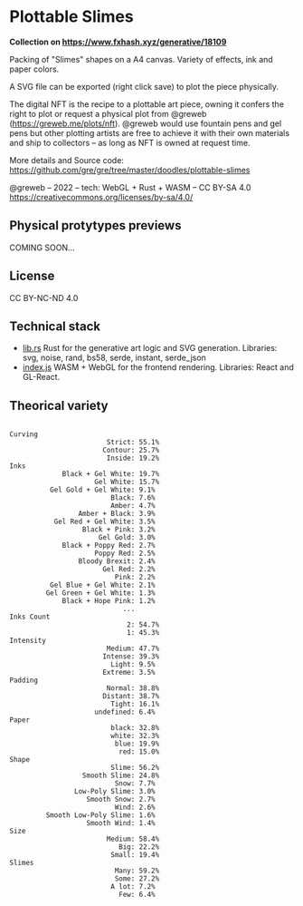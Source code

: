 # Plottable Slimes

**Collection on https://www.fxhash.xyz/generative/18109**

Packing of "Slimes" shapes on a A4 canvas. Variety of effects, ink and paper colors.

A SVG file can be exported (right click save) to plot the piece physically.

The digital NFT is the recipe to a plottable art piece, owning it confers the right to plot or request a physical plot from @greweb (https://greweb.me/plots/nft). @greweb would use fountain pens and gel pens but other plotting artists are free to achieve it with their own materials and ship to collectors – as long as NFT is owned at request time.

More details and Source code: https://github.com/gre/gre/tree/master/doodles/plottable-slimes

@greweb – 2022 – tech: WebGL + Rust + WASM – CC BY-SA 4.0 https://creativecommons.org/licenses/by-sa/4.0/

## Physical protytypes previews

COMING SOON...

## License

CC BY-NC-ND 4.0

## Technical stack

- [lib.rs](./rust/src/lib.rs) Rust for the generative art logic and SVG generation. Libraries: svg, noise, rand, bs58, serde, instant, serde_json
- [index.js](./index.js) WASM + WebGL for the frontend rendering. Libraries: React and GL-React.

## Theorical variety

```

Curving
                        Strict: 55.1%
                       Contour: 25.7%
                        Inside: 19.2%
Inks
             Black + Gel White: 19.7%
                     Gel White: 15.7%
          Gel Gold + Gel White: 9.1%
                         Black: 7.6%
                         Amber: 4.7%
                 Amber + Black: 3.9%
           Gel Red + Gel White: 3.5%
                  Black + Pink: 3.2%
                      Gel Gold: 3.0%
             Black + Poppy Red: 2.7%
                     Poppy Red: 2.5%
                 Bloody Brexit: 2.4%
                       Gel Red: 2.2%
                          Pink: 2.2%
          Gel Blue + Gel White: 2.1%
         Gel Green + Gel White: 1.3%
             Black + Hope Pink: 1.2%
                            ...
Inks Count
                             2: 54.7%
                             1: 45.3%
Intensity
                        Medium: 47.7%
                       Intense: 39.3%
                         Light: 9.5%
                       Extreme: 3.5%
Padding
                        Normal: 38.8%
                       Distant: 38.7%
                         Tight: 16.1%
                     undefined: 6.4%
Paper
                         black: 32.8%
                         white: 32.3%
                          blue: 19.9%
                           red: 15.0%
Shape
                         Slime: 56.2%
                  Smooth Slime: 24.8%
                          Snow: 7.7%
                Low-Poly Slime: 3.0%
                   Smooth Snow: 2.7%
                          Wind: 2.6%
         Smooth Low-Poly Slime: 1.6%
                   Smooth Wind: 1.4%
Size
                        Medium: 58.4%
                           Big: 22.2%
                         Small: 19.4%
Slimes
                          Many: 59.2%
                          Some: 27.2%
                         A lot: 7.2%
                           Few: 6.4%
```
